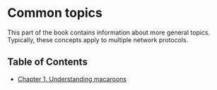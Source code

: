 Common topics
=============

This part of the book contains information about more general topics.
Typically, these concepts apply to multiple network protocols.

Table of Contents
-----------------

* [Chapter 1. Understanding macaroons](macaroons.md)
